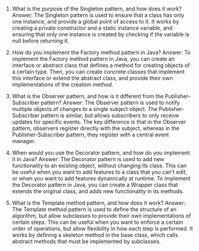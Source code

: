 

1. What is the purpose of the Singleton pattern, and how does it work?
Answer: The Singleton pattern is used to ensure that a class has only one instance, and provide a global point of access to it. It works by creating a private constructor and a static instance variable, and ensuring that only one instance is created by checking if the variable is null before returning it.

2. How do you implement the Factory method pattern in Java?
Answer: To implement the Factory method pattern in Java, you can create an interface or abstract class that defines a method for creating objects of a certain type. Then, you can create concrete classes that implement this interface or extend the abstract class, and provide their own implementations of the creation method.

3. What is the Observer pattern, and how is it different from the Publisher-Subscriber pattern?
Answer: The Observer pattern is used to notify multiple objects of changes to a single subject object. The Publisher-Subscriber pattern is similar, but allows subscribers to only receive updates for specific events. The key difference is that in the Observer pattern, observers register directly with the subject, whereas in the Publisher-Subscriber pattern, they register with a central event manager.

4. When would you use the Decorator pattern, and how do you implement it in Java?
Answer: The Decorator pattern is used to add new functionality to an existing object, without changing its class. This can be useful when you want to add features to a class that you can't edit, or when you want to add features dynamically at runtime. To implement the Decorator pattern in Java, you can create a Wrapper class that extends the original class, and adds new functionality in its methods.

5. What is the Template method pattern, and how does it work?
Answer: The Template method pattern is used to define the structure of an algorithm, but allow subclasses to provide their own implementations of certain steps. This can be useful when you want to enforce a certain order of operations, but allow flexibility in how each step is performed. It works by defining a skeleton method in the base class, which calls abstract methods that must be implemented by subclasses.